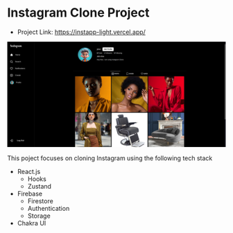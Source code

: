 # Instagram Clone Project

- Project Link: https://instapp-light.vercel.app/

![Alt text](src/assets/profile.png "Intagram Clone - profile Page")

This poject focuses on cloning Instagram using the following tech stack

- React.js
  - Hooks
  - Zustand
- Firebase
  - Firestore
  - Authentication
  - Storage
- Chakra UI
